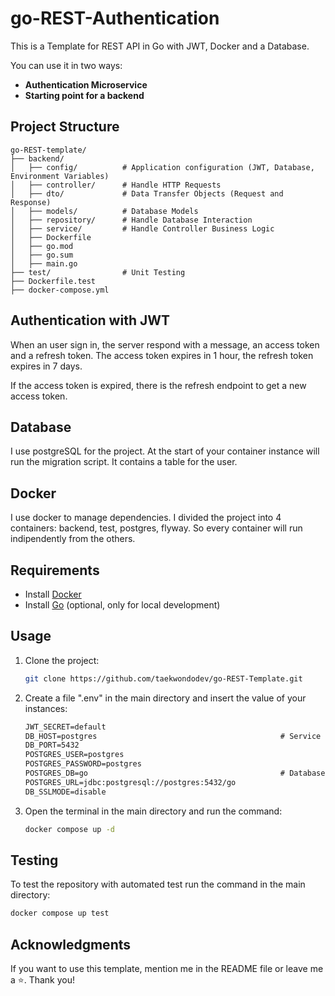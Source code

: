 # go-REST-Authentication
This is a Template for REST API in Go with JWT, Docker and a Database.

You can use it in two ways:
- **Authentication Microservice**
- **Starting point for a backend**

## Project Structure

```
go-REST-template/
├── backend/
│   ├── config/          # Application configuration (JWT, Database, Environment Variables)
│   ├── controller/      # Handle HTTP Requests
│   ├── dto/             # Data Transfer Objects (Request and Response)
│   ├── models/          # Database Models
│   ├── repository/      # Handle Database Interaction
│   ├── service/         # Handle Controller Business Logic
│   ├── Dockerfile       
│   ├── go.mod           
│   ├── go.sum           
│   ├── main.go  
├── test/                # Unit Testing    
├── Dockerfile.test        
├── docker-compose.yml   
```

## Authentication with JWT

When an user sign in, the server respond with a message, an access token and a refresh token. The access token expires in 1 hour, the refresh token expires in 7 days.

If the access token is expired, there is the refresh endpoint to get a new access token.

## Database

I use postgreSQL for the project. At the start of your container instance will run the migration script. It contains a table for the user.

## Docker

I use docker to manage dependencies. I divided the project into 4 containers: backend, test, postgres, flyway. So every container will run indipendently from the others.

## Requirements

- Install [Docker](https://docs.docker.com/engine/install/)
- Install [Go](https://go.dev/dl/) (optional, only for local development)

## Usage

1. Clone the project:
   
   ```bash
   git clone https://github.com/taekwondodev/go-REST-Template.git
   ```
2. Create a file ".env" in the main directory and insert the value of your instances:
   
   ```txt
   JWT_SECRET=default 
   DB_HOST=postgres                                         # Service Name in Docker Compose
   DB_PORT=5432
   POSTGRES_USER=postgres
   POSTGRES_PASSWORD=postgres
   POSTGRES_DB=go                                           # Database Name
   POSTGRES_URL=jdbc:postgresql://postgres:5432/go
   DB_SSLMODE=disable
   ```
3. Open the terminal in the main directory and run the command:
   
   ```bash
   docker compose up -d
   ```

## Testing

To test the repository with automated test run the command in the main directory:

```bash
docker compose up test
```

## Acknowledgments

If you want to use this template, mention me in the README file or leave me a ⭐. Thank you!
